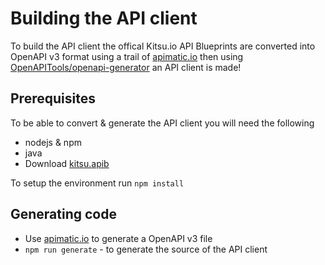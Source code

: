 # Building the API client

To build the API client the offical Kitsu.io API Blueprints are converted into
OpenAPI v3 format using a trail of [apimatic.io](https://www.apimatic.io) then using [OpenAPITools/openapi-generator](https://github.com/OpenAPITools/openapi-generator) an API client is made!

## Prerequisites

To be able to convert & generate the API client you will need the following

 * nodejs & npm
 * java
 * Download [kitsu.apib](https://kitsu.docs.apiary.io/api-description-document)

To setup the environment run `npm install`

## Generating code

 * Use [apimatic.io](https://www.apimatic.io) to generate a OpenAPI v3 file
 * `npm run generate` - to generate the source of the API client
